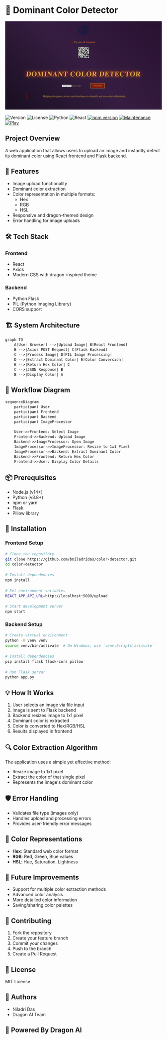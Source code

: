 # 🐉 Dominant Color Detector

![Dominant Color Detector Banner](/img/preview.png)

![Version](https://img.shields.io/badge/version-1.0.0-blue)
![License](https://img.shields.io/badge/license-MIT-green)
![Python](https://img.shields.io/badge/python-3.8%2B-blue)
![React](https://img.shields.io/badge/react-17.0.2-blue)
[![npm version](https://badge.fury.io/js/melodify.svg)](https://badge.fury.io/js/color-detector)
[![Maintenance](https://img.shields.io/badge/Maintained%3F-yes-green.svg)](https://github.com/bniladridas/color-detector/graphs/commit-activity)
[![Play](https://img.shields.io/badge/Play-Visit%20Project-blue.svg)](#)

## Project Overview

A web application that allows users to upload an image and instantly detect its dominant color using React frontend and Flask backend.

## 🚀 Features

- Image upload functionality
- Dominant color extraction
- Color representation in multiple formats:
  - Hex
  - RGB
  - HSL
- Responsive and dragon-themed design
- Error handling for image uploads

## 🛠 Tech Stack

### Frontend
- React
- Axios
- Modern CSS with dragon-inspired theme

### Backend
- Python Flask
- PIL (Python Imaging Library)
- CORS support

## 🏗 System Architecture

```mermaid
graph TD
    A[User Browser] -->|Upload Image| B[React Frontend]
    B -->|Axios POST Request| C[Flask Backend]
    C -->|Process Image| D[PIL Image Processing]
    D -->|Extract Dominant Color| E[Color Conversion]
    E -->|Return Hex Color| C
    C -->|JSON Response| B
    B -->|Display Color| A
```

## 🔄 Workflow Diagram

```mermaid
sequenceDiagram
    participant User
    participant Frontend
    participant Backend
    participant ImageProcessor

    User->>Frontend: Select Image
    Frontend->>Backend: Upload Image
    Backend->>ImageProcessor: Open Image
    ImageProcessor->>ImageProcessor: Resize to 1x1 Pixel
    ImageProcessor->>Backend: Extract Dominant Color
    Backend->>Frontend: Return Hex Color
    Frontend->>User: Display Color Details
```

## 📦 Prerequisites

- Node.js (v14+)
- Python (v3.8+)
- npm or yarn
- Flask
- Pillow library

## 🔧 Installation

### Frontend Setup
```bash
# Clone the repository
git clone https://github.com/bniladridas/color-detector.git
cd color-detector

# Install dependencies
npm install

# Set environment variables
REACT_APP_API_URL=http://localhost:5000/upload

# Start development server
npm start
```

### Backend Setup
```bash
# Create virtual environment
python -m venv venv
source venv/bin/activate  # On Windows, use `venv\Scripts\activate`

# Install dependencies
pip install flask flask-cors pillow

# Run Flask server
python app.py
```

## 💡 How It Works

1. User selects an image via file input
2. Image is sent to Flask backend
3. Backend resizes image to 1x1 pixel
4. Dominant color is extracted
5. Color is converted to Hex/RGB/HSL
6. Results displayed in frontend

## 🔍 Color Extraction Algorithm

The application uses a simple yet effective method:
- Resize image to 1x1 pixel
- Extract the color of that single pixel
- Represents the image's dominant color

## 🛡 Error Handling

- Validates file type (images only)
- Handles upload and processing errors
- Provides user-friendly error messages

## 🌈 Color Representations

- **Hex**: Standard web color format
- **RGB**: Red, Green, Blue values
- **HSL**: Hue, Saturation, Lightness

## 🚧 Future Improvements

- Support for multiple color extraction methods
- Advanced color analysis
- More detailed color information
- Saving/sharing color palettes

## 🤝 Contributing

1. Fork the repository
2. Create your feature branch
3. Commit your changes
4. Push to the branch
5. Create a Pull Request

## 📄 License

MIT License

## 👥 Authors

- Niladri Das
- Dragon AI Team

## 🐉 Powered By Dragon AI
